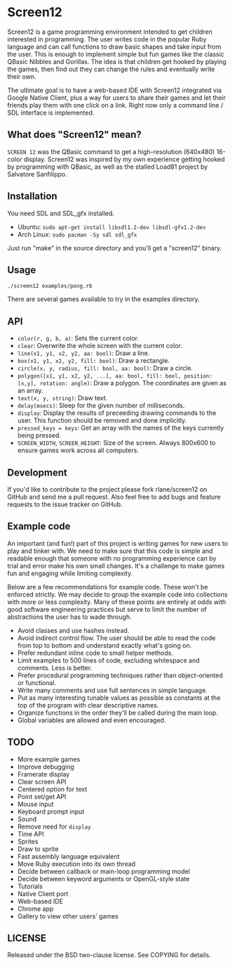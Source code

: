 Screen12
========

Screen12 is a game programming environment intended to get children interested in programming. The user writes code in the popular Ruby language and can call functions to draw basic shapes and take input from the user. This is enough to implement simple but fun games like the classic QBasic Nibbles and Gorillas. The idea is that children get hooked by playing the games, then find out they can change the rules and eventually write their own.

The ultimate goal is to have a web-based IDE with Screen12 integrated via Google Native Client, plus a way for users to share their games and let their friends play them with one click on a link. Right now only a command line / SDL interface is implemented.

What does "Screen12" mean?
--------------------------

`SCREEN 12` was the QBasic command to get a high-resolution (640x480) 16-color display. Screen12 was inspired by my own experience getting hooked by programming with QBasic, as well as the stalled Load81 project by Salvatore Sanfilippo.

Installation
------------

You need SDL and SDL_gfx installed.

 - Ubuntu: `sudo apt-get install libsdl1.2-dev libsdl-gfx1.2-dev`
 - Arch Linux: `sudo pacman -Sy sdl sdl_gfx`

Just run "make" in the source directory and you'll get a "screen12" binary.

Usage
-----

`./screen12 examples/pong.rb`

There are several games available to try in the examples directory.

API
---

 - `color(r, g, b, a)`: Sets the current color.
 - `clear`: Overwrite the whole screen with the current color.
 - `line(x1, y1, x2, y2, aa: bool)`: Draw a line.
 - `box(x1, y1, x2, y2, fill: bool)`: Draw a rectangle.
 - `circle(x, y, radius, fill: bool, aa: bool)`: Draw a circle.
 - `polygon([x1, y1, x2, y2, ...], aa: bool, fill: bool, position: [x,y],
   rotation: angle)`: Draw a polygon. The coordinates are given as an array.
 - `text(x, y, string)`: Draw text.
 - `delay(msecs)`: Sleep for the given number of milliseconds.
 - `display`: Display the results of preceeding drawing commands to the user. This
   function should be removed and done implicitly.
 - `pressed_keys = keys`: Get an array with the names of the keys currently
   being pressed.
 - `SCREEN_WIDTH`, `SCREEN_HEIGHT`: Size of the screen. Always 800x600 to
   ensure games work across all computers.

Development
-----------

If you'd like to contribute to the project please fork rlane/screen12 on GitHub and send me a pull request. Also feel free to add bugs and feature requests to the issue tracker on GitHub.

Example code
------------

An important (and fun!) part of this project is writing games for new users to play and tinker with. We need to make sure that this code is simple and readable enough that someone with no programming experience can by trial and error make his own small changes. It's a challenge to make games fun and engaging while limiting complexity.

Below are a few recommendations for example code. These won't be enforced strictly. We may decide to group the example code into collections with more or less complexity. Many of these points are entirely at odds with good software engineering practices but serve to limit the number of abstractions the user has to wade through.

 - Avoid classes and use hashes instead.
 - Avoid indirect control flow. The user should be able to read the code from
   top to bottom and understand exactly what's going on.
 - Prefer redundant inline code to small helper methods.
 - Limit examples to 500 lines of code, excluding whitespace and comments. Less
   is better.
 - Prefer procedural programming techniques rather than object-oriented or
   functional.
 - Write many comments and use full sentences in simple language.
 - Put as many interesting tunable values as possible as constants at the top
   of the program with clear descriptive names.
 - Organize functions in the order they'll be called during the main loop.
 - Global variables are allowed and even encouraged.

TODO
----

 - More example games
 - Improve debugging
 - Framerate display
 - Clear screen API
 - Centered option for text
 - Point set/get API
 - Mouse input
 - Keyboard prompt input
 - Sound
 - Remove need for `display`
 - Time API
 - Sprites
 - Draw to sprite
 - Fast assembly language equivalent
 - Move Ruby execution into its own thread
 - Decide between callback or main-loop programming model
 - Decide between keyword arguments or OpenGL-style state
 - Tutorials
 - Native Client port
 - Web-based IDE
 - Chrome app
 - Gallery to view other users' games

LICENSE
-------

Released under the BSD two-clause license. See COPYING for details.
